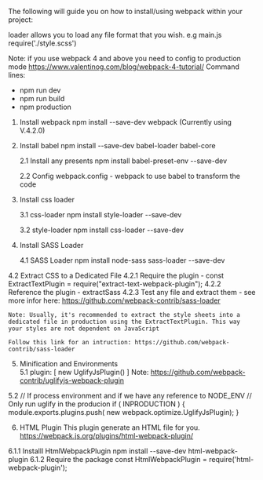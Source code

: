 The following will guide you on how to install/using webpack within your project:

loader allows you to load any file format that you wish.
e.g main.js
require('./style.scss')

Note: if you use webpack 4 and above you need to config to production mode
https://www.valentinog.com/blog/webpack-4-tutorial/
Command lines:
  - npm run dev
  - npm run build
  - npm production

1. Install webpack
   npm install --save-dev webpack (Currently using V.4.2.0)


2. Install babel
   npm install --save-dev babel-loader babel-core

	2.1 Install any presents
	    npm install babel-preset-env --save-dev

	2.2 Config webpack.config - webpack to use babel to transform the code

3. Install css loader

   3.1 css-loader
   		npm install style-loader --save-dev

   3.2 style-loader
  		npm install css-loader --save-dev

 4. Install SASS Loader

 	4.1 SASS Loader
  		npm install node-sass sass-loader --save-dev

  4.2 Extract CSS to a Dedicated File
   4.2.1 Require the plugin
         - const ExtractTextPlugin = require("extract-text-webpack-plugin");
   4.2.2 Reference the plugin
         - extractSass
   4.2.3 Test any file and extract them
         -  see more infor here: https://github.com/webpack-contrib/sass-loader

    Note: Usually, it's recommended to extract the style sheets into a dedicated file in production using the ExtractTextPlugin. This way your styles are not dependent on JavaScript

    Follow this link for an intruction: https://github.com/webpack-contrib/sass-loader

5. Minification and Environments  
  5.1 
    plugin:  [
            new UglifyJsPlugin()
    ]
 Note: 
 https://github.com/webpack-contrib/uglifyjs-webpack-plugin

  5.2
  // If process environment and if we have any reference to NODE_ENV 
  // Only run uglify in the producion
  if ( INPRODUCTION ) {
      module.exports.plugins.push( new webpack.optimize.UglifyJsPlugin);
  }

6. HTML Plugin
    This plugin generate an HTML file for you.
    https://webpack.js.org/plugins/html-webpack-plugin/

  6.1.1 Installl HtmlWebpackPlugin
        npm install --save-dev html-webpack-plugin
  6.1.2 Require the package
        const HtmlWebpackPlugin = require('html-webpack-plugin');




